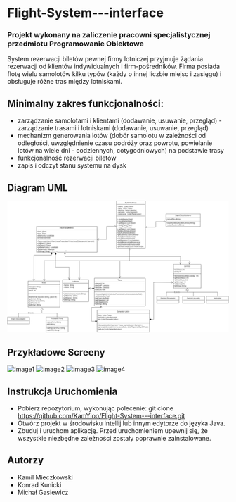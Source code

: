 # Flight-System---interface
### Projekt wykonany na zaliczenie pracowni specjalistycznej przedmiotu Programowanie Obiektowe
System rezerwacji biletów pewnej firmy lotniczej przyjmuje żądania rezerwacji od klientów indywidualnych i firm-pośredników. Firma posiada flotę wielu samolotów kilku typów (każdy o innej liczbie miejsc i zasięgu) i obsługuje różne tras między lotniskami.

## Minimalny zakres funkcjonalności:
- zarządzanie samolotami i klientami (dodawanie, usuwanie, przegląd)
-zarządzanie trasami i lotniskami (dodawanie, usuwanie, przegląd)
- mechanizm generowania lotów (dobór samolotu w zależności od odległości, uwzględnienie czasu podróży oraz powrotu, powielanie lotów na wiele dni - codziennych, cotygodniowych) na podstawie trasy
- funkcjonalność rezerwacji biletów
- zapis i odczyt stanu systemu na dysk

## Diagram UML
![uml](https://github.com/KamYloo/Flight-System---interface/blob/main/Projekt%20UML.drawio.png)

## Przykładowe Screeny
![image1](https://github.com/user-attachments/assets/b17ce379-610c-48ea-b6ce-5079f972bc62)
![image2](https://github.com/user-attachments/assets/e60f5523-7bab-430a-955c-f3637fd6ec87)
![image3](https://github.com/user-attachments/assets/0590b72f-6964-45eb-aecb-17b7ce307e38)
![image4](https://github.com/user-attachments/assets/28b219bf-f54e-493c-9c8d-f26f6f6c2792)


## Instrukcja Uruchomienia
- Pobierz repozytorium, wykonując polecenie: git clone https://github.com/KamYloo/Flight-System---interface.git
- Otwórz projekt w środowisku Intellij lub innym edytorze do języka Java.
- Zbuduj i uruchom aplikację. Przed uruchomieniem upewnij się, że wszystkie niezbędne zależności zostały poprawnie zainstalowane.

## Autorzy
- Kamil Mieczkowski
- Konrad Kunicki
- Michał Gasiewicz
